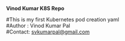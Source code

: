 <b> Vinod Kumar K8S Repo </b>

#This is my first Kubernetes pod creation yaml
<br>
#Author : Vinod Kumar Pal
<br>
#Contact: svkumarpal@gmail.com
